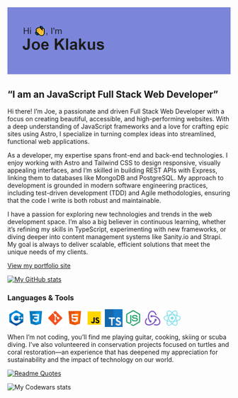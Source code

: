 
<img src="header.png">

<h2>“I am an JavaScript Full Stack Web Developer”</h2>

Hi there! I’m Joe, a passionate and driven Full Stack Web Developer with a focus on creating beautiful, accessible, and high-performing websites. With a deep understanding of JavaScript frameworks and a love for crafting epic sites using Astro, I specialize in turning complex ideas into streamlined, functional web applications.

As a developer, my expertise spans front-end and back-end technologies. I enjoy working with Astro and Tailwind CSS to design responsive, visually appealing interfaces, and I’m skilled in building REST APIs with Express, linking them to databases like MongoDB and PostgreSQL. My approach to development is grounded in modern software engineering practices, including test-driven development (TDD) and Agile methodologies, ensuring that the code I write is both robust and maintainable.

I have a passion for exploring new technologies and trends in the web development space. I’m also a big believer in continuous learning, whether it’s refining my skills in TypeScript, experimenting with new frameworks, or diving deeper into content management systems like Sanity.io and Strapi. My goal is always to deliver scalable, efficient solutions that meet the unique needs of my clients.

[View my portfolio site](https://jklakus.co.uk)

[![My GitHub stats](https://github-readme-stats-git-masterrstaa-rickstaa.vercel.app/api?username=JojokCreator&show_icons=true&theme=radical)]()

<h3 align="left">Languages & Tools</h3>
<p align="left">
<a href="your link" target="blank"><img align="center" src="cpp.png" alt="" height="40" width="40" /></a>
<a href="your link" target="blank"><img align="center" src="css.png" alt="" height="40" width="40" /></a>
<a href="your link" target="blank"><img align="center" src="git.png" alt="" height="40" width="40" /></a>
<a href="your link" target="blank"><img align="center" src="html.png" alt="" height="40" width="40" /></a>
<a href="your link" target="blank"><img align="center" src="javascript.png" alt="" height="40" width="40" /></a>
<a href="your link" target="blank"><img align="center" src="typescript.png" alt="" height="40" width="40" /></a>
<a href="your link" target="blank"><img align="center" src="node.png" alt="" height="40" width="40" /></a>
<a href="your link" target="blank"><img align="center" src="redux.png" alt="" height="40" width="40" /></a>
<a href="your link" target="blank"><img align="center" src="react.png" alt="" height="40" width="40" /></a>
</p>

When I’m not coding, you’ll find me playing guitar, cooking, skiing or scuba diving. I’ve also volunteered in conservation projects focused on turtles and coral restoration—an experience that has deepened my appreciation for sustainability and the impact of technology on our world.

[![Readme Quotes](https://quotes-github-readme.vercel.app/api?type=horizontal&theme=dark)](https://github.com/piyushsuthar/github-readme-quotes)

![My Codewars stats](https://www.codewars.com/users/JojokCreator/badges/large)
